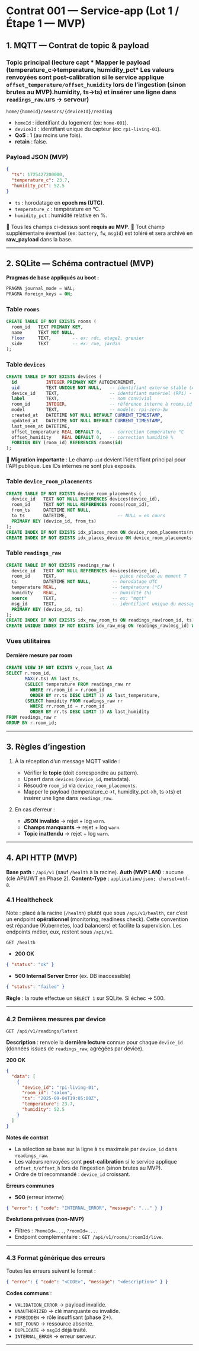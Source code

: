 # Contrat 001 — Service-app (Lot 1 / Étape 1 — MVP)

## 1. MQTT — Contrat de topic & payload

### Topic principal (lecture capt   * Mapper le payload (temperature_c→temperature, humidity_pct* Les valeurs renvoyées sont **post-calibration** si le service applique `offset_temperature/offset_humidity` lors de l'ingestion (sinon brutes au MVP).humidity, ts→ts) et insérer une ligne dans `readings_raw`.urs → serveur)

```
home/{homeId}/sensors/{deviceId}/reading
```

* `homeId` : identifiant du logement (ex: `home-001`).
* `deviceId` : identifiant unique du capteur (ex: `rpi-living-01`).
* **QoS** : 1 (au moins une fois).
* **retain** : false.

### Payload JSON (MVP)

```json
{
  "ts": 1725427200000,
  "temperature_c": 23.7,
  "humidity_pct": 52.5
}
```

* `ts` : horodatage en **epoch ms (UTC)**.
* `temperature_c` : température en °C.
* `humidity_pct` : humidité relative en %.

📌 Tous les champs ci-dessus sont **requis au MVP**.
📌 Tout champ supplémentaire éventuel (ex: `battery`, `fw`, `msgId`) est toléré et sera archivé en **raw\_payload** dans la base.

---

## 2. SQLite — Schéma contractuel (MVP)

**Pragmas de base appliqués au boot :**

```sql
PRAGMA journal_mode = WAL;
PRAGMA foreign_keys = ON;
```

### Table `rooms`

```sql
CREATE TABLE IF NOT EXISTS rooms (
  room_id   TEXT PRIMARY KEY,
  name      TEXT NOT NULL,
  floor     TEXT,        -- ex: rdc, etage1, grenier
  side      TEXT         -- ex: rue, jardin
);
```

### Table `devices`

```sql
CREATE TABLE IF NOT EXISTS devices (
  id           INTEGER PRIMARY KEY AUTOINCREMENT,
  uid          TEXT UNIQUE NOT NULL,   -- identifiant externe stable (API/MQTT)
  device_id    TEXT,                   -- identifiant matériel (RPi) - deprecated
  label        TEXT,                   -- nom convivial
  room_id      INTEGER,                -- référence interne à rooms.id
  model        TEXT,                   -- modèle: rpi-zero-2w
  created_at   DATETIME NOT NULL DEFAULT CURRENT_TIMESTAMP,
  updated_at   DATETIME NOT NULL DEFAULT CURRENT_TIMESTAMP,
  last_seen_at DATETIME,
  offset_temperature REAL DEFAULT 0,   -- correction température °C
  offset_humidity    REAL DEFAULT 0,   -- correction humidité %
  FOREIGN KEY (room_id) REFERENCES rooms(id)
);
```

📌 **Migration importante** : Le champ `uid` devient l'identifiant principal pour l'API publique. Les IDs internes ne sont plus exposés.

### Table `device_room_placements`

```sql
CREATE TABLE IF NOT EXISTS device_room_placements (
  device_id   TEXT NOT NULL REFERENCES devices(device_id),
  room_id     TEXT NOT NULL REFERENCES rooms(room_id),
  from_ts     DATETIME NOT NULL,
  to_ts       DATETIME,                   -- NULL = en cours
  PRIMARY KEY (device_id, from_ts)
);
CREATE INDEX IF NOT EXISTS idx_places_room ON device_room_placements(room_id, from_ts);
CREATE INDEX IF NOT EXISTS idx_places_device ON device_room_placements(device_id, from_ts);
```

### Table `readings_raw`

```sql
CREATE TABLE IF NOT EXISTS readings_raw (
  device_id   TEXT NOT NULL REFERENCES devices(device_id),
  room_id     TEXT,                     -- pièce résolue au moment T
  ts          DATETIME NOT NULL,        -- horodatage UTC
  temperature REAL,                     -- température (°C)
  humidity    REAL,                     -- humidité (%)
  source      TEXT,                     -- ex: "mqtt"
  msg_id      TEXT,                     -- identifiant unique du message
  PRIMARY KEY (device_id, ts)
);
CREATE INDEX IF NOT EXISTS idx_raw_room_ts ON readings_raw(room_id, ts);
CREATE UNIQUE INDEX IF NOT EXISTS idx_raw_msg ON readings_raw(msg_id) WHERE msg_id IS NOT NULL;
```

### Vues utilitaires

#### Dernière mesure par room

```sql
CREATE VIEW IF NOT EXISTS v_room_last AS
SELECT r.room_id,
       MAX(r.ts) AS last_ts,
       (SELECT temperature FROM readings_raw rr
         WHERE rr.room_id = r.room_id
         ORDER BY rr.ts DESC LIMIT 1) AS last_temperature,
       (SELECT humidity FROM readings_raw rr
         WHERE rr.room_id = r.room_id
         ORDER BY rr.ts DESC LIMIT 1) AS last_humidity
FROM readings_raw r
GROUP BY r.room_id;
```

---

## 3. Règles d’ingestion

1. À la réception d’un message MQTT valide :

   * Vérifier le **topic** (doit correspondre au pattern).
   * Upsert dans `devices` (`device_id`, metadata).
   * Résoudre `room_id` via `device_room_placements`.
   * Mapper le payload (temperature\_c→t, humidity\_pct→h, ts→ts) et insérer une ligne dans `readings_raw`.

2. En cas d’erreur :

   * **JSON invalide** → rejet + log `warn`.
   * **Champs manquants** → rejet + log `warn`.
   * **Topic inattendu** → rejet + log `warn`.

---

## 4. API HTTP (MVP)

**Base path** : `/api/v1` (sauf `/health` à la racine).
**Auth (MVP LAN)** : aucune (clé API/JWT en Phase 2).
**Content-Type** : `application/json; charset=utf-8`.

### 4.1 Healthcheck

Note : placé à la racine (`/health`) plutôt que sous `/api/v1/health`, car c’est un endpoint **opérationnel** (monitoring, readiness check). Cette convention est répandue (Kubernetes, load balancers) et facilite la supervision. Les endpoints métier, eux, restent sous `/api/v1`.

`GET /health`

* **200 OK**

```json
{ "status": "ok" }
```

* **500 Internal Server Error** (ex. DB inaccessible)

```json
{ "status": "failed" }
```

**Règle** : la route effectue un `SELECT 1` sur SQLite. Si échec → 500.

---

### 4.2 Dernières mesures par device

`GET /api/v1/readings/latest`

**Description** : renvoie la **dernière lecture** connue pour chaque `device_id` (données issues de `readings_raw`, agrégées par device).

**200 OK**

```json
{
  "data": [
    {
      "device_id": "rpi-living-01",
      "room_id": "salon",
      "ts": "2025-09-04T19:05:00Z",
      "temperature": 23.7,
      "humidity": 52.5
    }
  ]
}
```

**Notes de contrat**

* La sélection se base sur la ligne à `ts` maximale par `device_id` dans `readings_raw`.
* Les valeurs renvoyées sont **post-calibration** si le service applique `offset_t/offset_h` lors de l’ingestion (sinon brutes au MVP).
* Ordre de tri recommandé : `device_id` croissant.

**Erreurs communes**

* **500** (erreur interne)

```json
{ "error": { "code": "INTERNAL_ERROR", "message": "..." } }
```

**Évolutions prévues (non-MVP)**

* Filtres : `?homeId=...`, `?roomId=...`.
* Endpoint complémentaire : `GET /api/v1/rooms/:roomId/live`.

---

### 4.3 Format générique des erreurs

Toutes les erreurs suivent le format :

```json
{ "error": { "code": "<CODE>", "message": "<description>" } }
```

**Codes communs** :

* `VALIDATION_ERROR` → payload invalide.
* `UNAUTHORIZED` → clé manquante ou invalide.
* `FORBIDDEN` → rôle insuffisant (phase 2+).
* `NOT_FOUND` → ressource absente.
* `DUPLICATE` → `msgId` déjà traité.
* `INTERNAL_ERROR` → erreur serveur.

---
